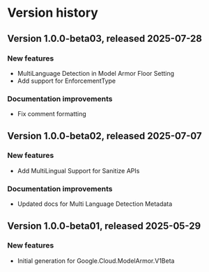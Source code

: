 # Version history

## Version 1.0.0-beta03, released 2025-07-28

### New features

- MultiLanguage Detection in Model Armor Floor Setting
- Add support for EnforcementType

### Documentation improvements

- Fix comment formatting

## Version 1.0.0-beta02, released 2025-07-07

### New features

- Add MultiLingual Support for Sanitize APIs

### Documentation improvements

- Updated docs for Multi Language Detection Metadata

## Version 1.0.0-beta01, released 2025-05-29

### New features

- Initial generation for Google.Cloud.ModelArmor.V1Beta

